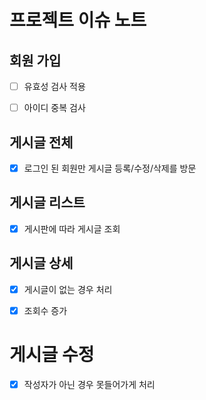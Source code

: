 # 프로젝트 이슈 노트
## 회원 가입
* [ ] 유효성 검사 적용
* [ ] 아이디 중복 검사


## 게시글 전체
* [x] 로그인 된 회원만 게시글 등록/수정/삭제를 방문


## 게시글 리스트
* [x] 게시판에 따라 게시글 조회

## 게시글 상세
* [x] 게시글이 없는 경우 처리
* [x] 조회수 증가


# 게시글 수정
* [x] 작성자가 아닌 경우 못들어가게 처리